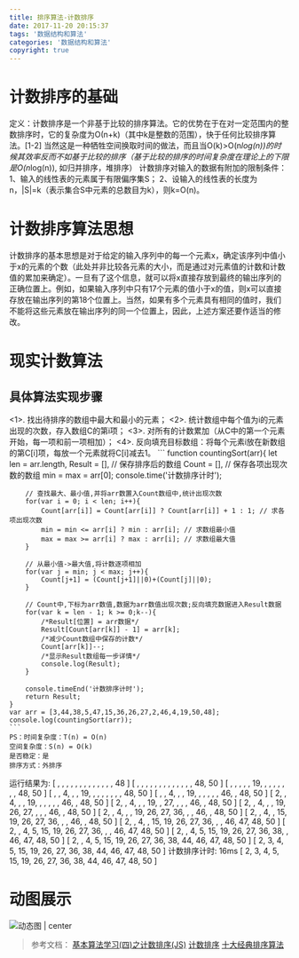 ```yaml
---
title: 排序算法-计数排序
date: 2017-11-20 20:15:37
tags: '数据结构和算法'
categories: '数据结构和算法'
copyright: true
---
```

#	计数排序的基础
定义：计数排序是一个非基于比较的排序算法。它的优势在于在对一定范围内的整数排序时，它的复杂度为Ο(n+k)（其中k是整数的范围），快于任何比较排序算法。[1-2]  当然这是一种牺牲空间换取时间的做法，而且当O(k)>O(n*log(n))的时候其效率反而不如基于比较的排序（基于比较的排序的时间复杂度在理论上的下限是O(n*log(n)), 如归并排序，堆排序）
计数排序对输入的数据有附加的限制条件：
	1、输入的线性表的元素属于有限偏序集S；
	2、设输入的线性表的长度为n，|S|=k（表示集合S中元素的总数目为k），则k=O(n)。	
		
#	计数排序算法思想
计数排序的基本思想是对于给定的输入序列中的每一个元素x，确定该序列中值小于x的元素的个数（此处并非比较各元素的大小，而是通过对元素值的计数和计数值的累加来确定）。一旦有了这个信息，就可以将x直接存放到最终的输出序列的正确位置上。例如，如果输入序列中只有17个元素的值小于x的值，则x可以直接存放在输出序列的第18个位置上。当然，如果有多个元素具有相同的值时，我们不能将这些元素放在输出序列的同一个位置上，因此，上述方案还要作适当的修改。

#	现实计数算法
##	具体算法实现步骤
<1>. 找出待排序的数组中最大和最小的元素；
<2>. 统计数组中每个值为i的元素出现的次数，存入数组C的第i项；
<3>. 对所有的计数累加（从C中的第一个元素开始，每一项和前一项相加）；
<4>. 反向填充目标数组：将每个元素i放在新数组的第C[i]项，每放一个元素就将C[i]减去1。
	```
	function countingSort(arr){
		let len = arr.length,
			Result = [], // 保存排序后的数组
			Count = [], // 保存各项出现次数的数组
			min = max = arr[0];
		console.time('计数排序计时');

		// 查找最大、最小值,并将arr数置入Count数组中,统计出现次数
		for(var i = 0; i < len; i++){
			Count[arr[i]] = Count[arr[i]] ? Count[arr[i]] + 1 : 1; // 求各项出现次数
			min = min <= arr[i] ? min : arr[i]; // 求数组最小值
			max = max >= arr[i] ? max : arr[i]; // 求数组最大值
		}

		// 从最小值->最大值,将计数逐项相加
		for(var j = min; j < max; j++){
			Count[j+1] = (Count[j+1]||0)+(Count[j]||0);
		}

		// Count中,下标为arr数值,数据为arr数值出现次数;反向填充数据进入Result数据
		for(var k = len - 1; k >= 0;k--){
			/*Result[位置] = arr数据*/
			Result[Count[arr[k]] - 1] = arr[k];
			/*减少Count数组中保存的计数*/
			Count[arr[k]]--;
			/*显示Result数组每一步详情*/
			console.log(Result);
		}

		console.timeEnd('计数排序计时');
		return Result;
	}
	var arr = [3,44,38,5,47,15,36,26,27,2,46,4,19,50,48];
	console.log(countingSort(arr));
	```
	PS：时间复杂度：T(n) = O(n)
	空间复杂度：S(n) = O(k)
	是否稳定：是
	排序方式：外排序
运行结果为:
[ , , , , , , , , , , , , , 48 ]
[ , , , , , , , , , , , , , 48, 50 ]
[ , , , , , 19, , , , , , , , 48, 50 ]
[ , , 4, , , 19, , , , , , , , 48, 50 ]
[ , , 4, , , 19, , , , , , 46, , 48, 50 ]
[ 2, , 4, , , 19, , , , , , 46, , 48, 50 ]
[ 2, , 4, , , 19, , 27, , , , 46, , 48, 50 ]
[ 2, , 4, , , 19, 26, 27, , , , 46, , 48, 50 ]
[ 2, , 4, , , 19, 26, 27, 36, , , 46, , 48, 50 ]
[ 2, , 4, , 15, 19, 26, 27, 36, , , 46, , 48, 50 ]
[ 2, , 4, , 15, 19, 26, 27, 36, , , 46, 47, 48, 50 ]
[ 2, , 4, 5, 15, 19, 26, 27, 36, , , 46, 47, 48, 50 ]
[ 2, , 4, 5, 15, 19, 26, 27, 36, 38, , 46, 47, 48, 50 ]
[ 2, , 4, 5, 15, 19, 26, 27, 36, 38, 44, 46, 47, 48, 50 ]
[ 2, 3, 4, 5, 15, 19, 26, 27, 36, 38, 44, 46, 47, 48, 50 ]
计数排序计时: 16ms
[ 2, 3, 4, 5, 15, 19, 26, 27, 36, 38, 44, 46, 47, 48, 50 ]

#	动图展示
![动态图 | center](http://oz5ii8zjo.bkt.clouddn.com/%E8%AE%A1%E6%95%B0%E6%8E%92%E5%BA%8F)
	
>	参考文档：
	[基本算法学习(四)之计数排序(JS)](http://hao.jser.com/archive/13600/)
	[计数排序](https://baike.baidu.com/item/%E8%AE%A1%E6%95%B0%E6%8E%92%E5%BA%8F/8518144?fr=aladdin)
	[十大经典排序算法](http://web.jobbole.com/87968/)
	
	
	
	
	
	
	
	
	
	
	
	
	
	
	
	
	